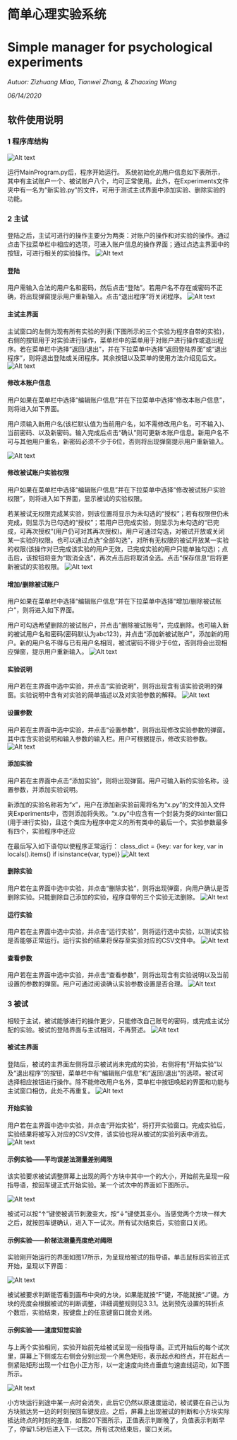 # 简单心理实验系统

# Simple manager for psychological experiments

*Autuor: Zizhuang Miao, Tianwei Zhang, & Zhaoxing Wang*

*06/14/2020*

## 软件使用说明
### 1  程序库结构

![Alt text](images/Picture1.png)

运行MainProgram.py后，程序开始运行。
系统初始化的用户信息如下表所示，其中有主试账户一个、被试账户八个，均可正常使用。此外，在Experiments文件夹中有一名为“新实验.py”的文件，可用于测试主试界面中添加实验、删除实验的功能。

### 2  主试

登陆之后，主试可进行的操作主要分为两类：对账户的操作和对实验的操作。通过点击下拉菜单栏中相应的选项，可进入账户信息的操作界面；通过点选主界面中的按钮，可进行相关的实验操作。
![Alt text](images/Picture2.png)

#### 登陆

用户需输入合法的用户名和密码，然后点击“登陆”。若用户名不存在或密码不正确，将出现弹窗提示用户重新输入。点击“退出程序”将关闭程序。
![Alt text](images/Picture4.png)

#### 主试主界面

主试窗口的左侧为现有所有实验的列表(下图所示的三个实验为程序自带的实验)，右侧的按钮用于对实验进行操作，菜单栏中的菜单用于对账户进行操作或退出程序。若在菜单栏中选择“返回/退出”，并在下拉菜单中选择“返回登陆界面”或“退出程序”，则将退出登陆或关闭程序。其余按钮以及菜单的使用方法介绍见后文。
![Alt text](images/Picture4.png) 

#### 修改本账户信息

用户如果在菜单栏中选择“编辑账户信息”并在下拉菜单中选择“修改本账户信息”，则将进入如下界面。

用户须输入新用户名(该栏默认值为当前用户名，如不需修改用户名，可不输入)、当前密码、以及新密码。输入完成后点击“确认”则可更新本账户信息。新用户名不可与其他用户重名，新密码必须不少于6位，否则将出现弹窗提示用户重新输入。

![Alt text](images/Picture5.png)

#### 修改被试账户实验权限

用户如果在菜单栏中选择“编辑账户信息”并在下拉菜单中选择“修改被试账户实验权限”，则将进入如下界面，显示被试的实验权限。

若某被试无权限完成某实验，则该位置将显示为未勾选的“授权”；若有权限但仍未完成，则显示为已勾选的“授权”；若用户已完成实验，则显示为未勾选的“已完成，可再次授权”(用户仍可对其再次授权)。用户可通过勾选，对被试开放或关闭某一实验的权限。也可以通过点选“全部勾选”，对所有无权限的被试开放某一实验的权限(该操作对已完成该实验的用户无效，已完成实验的用户只能单独勾选)；点击后，该按钮将变为“取消全选”，再次点击后将取消全选。点击“保存信息”后将更新被试的实验权限。
![Alt text](images/Picture6.png)

#### 增加/删除被试账户

用户如果在菜单栏中选择“编辑账户信息”并在下拉菜单中选择“增加/删除被试账户”，则将进入如下界面。

用户可勾选希望删除的被试账户，并点击“删除被试账号”，完成删除。也可输入新的被试用户名和密码(密码默认为abc123)，并点击“添加新被试账户”，添加新的用户。新的用户名不得与已有用户名相同，被试密码不得少于6位，否则将会出现相应弹窗，提示用户重新输入。
![Alt text](images/Picture7.png)

#### 实验说明

用户若在主界面中选中实验，并点击“实验说明”，则将出现含有该实验说明的弹窗。实验说明中含有对实验的简单描述以及对实验参数的解释。
![Alt text](images/Picture8.png) 

#### 设置参数

用户若在主界面中选中实验，并点击“设置参数”，则将出现修改实验参数的弹窗。其中库含实验说明和输入参数的输入栏。用户可根据提示，修改实验参数。
![Alt text](images/Picture9.png) 

#### 添加实验

用户若在主界面中点击“添加实验”，则将出现弹窗。用户可输入新的实验名称，设置参数，并添加实验说明。

新添加的实验名称若为“x”，用户在添加新实验前需将名为“x.py”的文件加入文件夹Experiments中，否则添加将失败。“x.py”中应含有一个封装为类的tkinter窗口(用于进行实验)，且这个类应为程序中定义的所有类中的最后一个。实验参数最多有四个，实验程序中还应

在最后写入如下语句以使程序正常运行：
class_dict = {key: var for key, var in locals().items() if isinstance(var, type)}
![Alt text](images/Picture10.png)

#### 删除实验
用户若在主界面中选中实验，并点击“删除实验”，则将出现弹窗，向用户确认是否删除实验。只能删除自己添加的实验，程序自带的三个实验无法删除。
![Alt text](images/Picture11.png)

#### 运行实验
用户若在主界面中选中实验，并点击“运行实验”，则将运行选中实验，以测试实验是否能够正常运行。运行实验的结果将保存至实验对应的CSV文件中。
![Alt text](images/Picture12.png)

#### 查看参数
用户若在主界面中选中实验，并点击“查看参数”，则将出现含有实验说明以及当前设置的参数的弹窗。用户可通过阅读确认实验参数设置是否合理。
![Alt text](images/Picture13.png)

### 3  被试

相较于主试，被试能够进行的操作更少，只能修改自己账号的密码，或完成主试分配的实验。被试的登陆界面与主试相同，不再赘述。
![Alt text](images/Picture14.png)

#### 被试主界面

登陆后，被试的主界面左侧将显示被试尚未完成的实验，右侧将有“开始实验”以及“退出程序”的按钮，菜单栏中有“编辑账户信息”和“返回/退出”的选项。被试可选择相应按钮进行操作。除不能修改用户名外，菜单栏中按钮唤起的界面和功能与主试窗口相仿，此处不再重复。
![Alt text](images/Picture15.png)

#### 开始实验

用户若在主界面中选中实验，并点击“开始实验”，将打开实验窗口。完成实验后，实验结果将被写入对应的CSV文件，该实验也将从被试的实验列表中消去。
![Alt text](images/Picture16.png)

#### 示例实验——平均误差法测量差别阈限

该实验要求被试调整屏幕上出现的两个方块中其中一个的大小，开始前先呈现一段指导语，按回车键正式开始实验。某一个试次中的界面如下图所示。

![Alt text](images/Picture17.png)

被试可以按“↑”键使被调节刺激变大，按“↓”键使其变小。当感觉两个方块一样大之后，就按回车键确认，进入下一试次。所有试次结束后，实验窗口关闭。

#### 示例实验——阶梯法测量亮度绝对阈限

实验刚开始运行的界面如图17所示，为呈现给被试的指导语。单击鼠标后实验正式开始，呈现以下界面：

![Alt text](images/Picture18.png)

被试被要求判断能否看到画布中央的方块，如果能就按“F”键，不能就按“J”键。方块的亮度会根据被试的判断调整，详细调整规则见3.3.1。达到预先设置的转折点个数后，实验结束，按键盘上的任意键窗口就会关闭。

#### 示例实验——速度知觉实验

与上两个实验相同，实验开始前先给被试呈现一段指导语。正式开始后的每个试次里，屏幕上下侧或左右侧会分别出现一个黑色矩形，表示起点和终点，并在起点一侧紧贴矩形出现一个红色小正方形，以一定速度向终点垂直匀速直线运动，如下图所示。

![Alt text](images/Picture19.png)

小方块运行到途中某一点时会消失，此后它仍然以原速度运动，被试要在自己认为方块抵达另一边的时刻按回车键反应。之后，屏幕上出现被试的判断和小方块实际抵达终点的时刻的差值，如图20下图所示，正值表示判断晚了，负值表示判断早了，停留1.5秒后进入下一试次。所有试次结束后，窗口关闭。